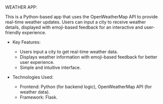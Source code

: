 WEATHER APP:

This is a Python-based app that uses the OpenWeatherMap API to provide real-time weather updates. Users can input a city to receive weather details, displayed with emoji-based feedback for an interactive and user-friendly experience.

* Key Features:

  * Users input a city to get real-time weather data.
  * Displays weather information with emoji-based feedback for better user experience.
  * Simple and intuitive interface.

* Technologies Used:

  * Frontend: Python (for backend logic), OpenWeatherMap API (for weather data).
  * Framework: Flask.

